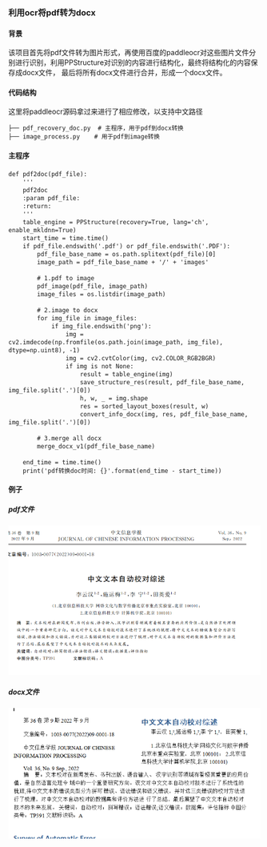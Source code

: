 ### 利用ocr将pdf转为docx

#### 背景
该项目首先将pdf文件转为图片形式，再使用百度的paddleocr对这些图片文件分别进行识别，利用PPStructure对识别的内容进行结构化，最终将结构化的内容保存成docx文件，
最后将所有docx文件进行合并，形成一个docx文件。

#### 代码结构
这里将paddleocr源码拿过来进行了相应修改，以支持中文路径
```
├── pdf_recovery_doc.py  # 主程序，用于pdf到docx转换
├── image_process.py    # 用于pdf到image转换
```


#### 主程序
```
def pdf2doc(pdf_file):
    '''
    pdf2doc
    :param pdf_file:
    :return:
    '''
    table_engine = PPStructure(recovery=True, lang='ch', enable_mkldnn=True)
    start_time = time.time()
    if pdf_file.endswith('.pdf') or pdf_file.endswith('.PDF'):
        pdf_file_base_name = os.path.splitext(pdf_file)[0]
        image_path = pdf_file_base_name + '/' + 'images'

        # 1.pdf to image
        pdf_image(pdf_file, image_path)
        image_files = os.listdir(image_path)

        # 2.image to docx
        for img_file in image_files:
            if img_file.endswith('png'):
                img = cv2.imdecode(np.fromfile(os.path.join(image_path, img_file), dtype=np.uint8), -1)
                img = cv2.cvtColor(img, cv2.COLOR_RGB2BGR)
                if img is not None:
                    result = table_engine(img)
                    save_structure_res(result, pdf_file_base_name, img_file.split('.')[0])
                    h, w, _ = img.shape
                    res = sorted_layout_boxes(result, w)
                    convert_info_docx(img, res, pdf_file_base_name, img_file.split('.')[0])

        # 3.merge all docx
        merge_docx_v1(pdf_file_base_name)

    end_time = time.time()
    print('pdf转换doc时间: {}'.format(end_time - start_time))
```
#### 例子
##### pdf文件
![image](https://raw.githubusercontent.com/jiangnanboy/pdf_to_docx/master/imgs/raw.png)

##### docx文件
![image](https://raw.githubusercontent.com/jiangnanboy/pdf_to_docx/master/imgs/result.png)

